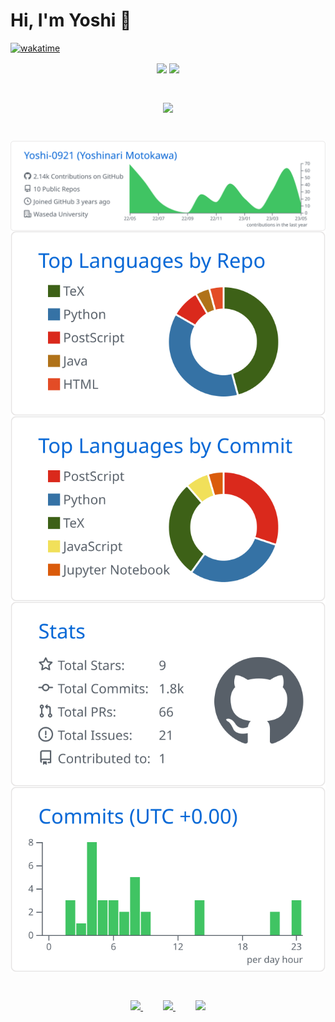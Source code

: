 # Hi, I'm Yoshi 👋
  [![wakatime](https://wakatime.com/badge/user/c4d9574d-d870-493a-bacd-ee2ad3023784.svg)](https://wakatime.com/@c4d9574d-d870-493a-bacd-ee2ad3023784)
  
<p align="center"> 
  <a>
    <img align="center" width=400 src="https://github-readme-stats.vercel.app/api?username=Yoshi-0921&count_private=true&show_icons=true&bg_color=30,e96443,904e95&title_color=fff&text_color=fff&include_all_commits=true" />
  </a>
  <a>
    <img align="center" width=400 src="https://github-readme-streak-stats.herokuapp.com/?user=Yoshi-0921&theme=calm" />
  </a>
</p><br>

<p align="center"> 
<a href="https://github.com/ryo-ma/github-profile-trophy">
  <img align="center" src="https://github-profile-trophy.vercel.app/?username=Yoshi-0921&row=1&column=7" />
</a></p><br>

<p align="center"> 
  <img align="center" src="https://raw.githubusercontent.com/Yoshi-0921/Yoshi-0921/master/profile-summary-card-output/github/0-profile-details.svg" /><br>
  <img align="center" src="https://raw.githubusercontent.com/Yoshi-0921/Yoshi-0921/master/profile-summary-card-output/github/1-repos-per-language.svg" />
  <img align="center" src="https://raw.githubusercontent.com/Yoshi-0921/Yoshi-0921/master/profile-summary-card-output/github/2-most-commit-language.svg" /><br>
  <img align="center" src="https://raw.githubusercontent.com/Yoshi-0921/Yoshi-0921/master/profile-summary-card-output/github/3-stats.svg" />
  <img align="center" src="https://raw.githubusercontent.com/Yoshi-0921/Yoshi-0921/master/profile-summary-card-output/github/4-productive-time.svg" />
</p><br>

<p align="center"> 
  <a href="https://twitter.com/0921yoshi">
    <img src="https://img.shields.io/badge/Twitter-1DA1F2?style=for-the-badge&logo=twitter&logoColor=white" />
  </a><a>&emsp;&emsp;</a>
  <a href="mailto:yoshinari.moto@fuji.waseda.jp">
    <img src="https://img.shields.io/badge/Gmail-D14836?style=for-the-badge&logo=gmail&logoColor=white" />
  </a><a>&emsp;&emsp;</a>
  <a href="https://www.linkedin.com/in/yoshinari-motokawa/">
    <img src="https://img.shields.io/badge/LinkedIn-0077B5?style=for-the-badge&logo=linkedin&logoColor=white" />
  </a>
</p>
